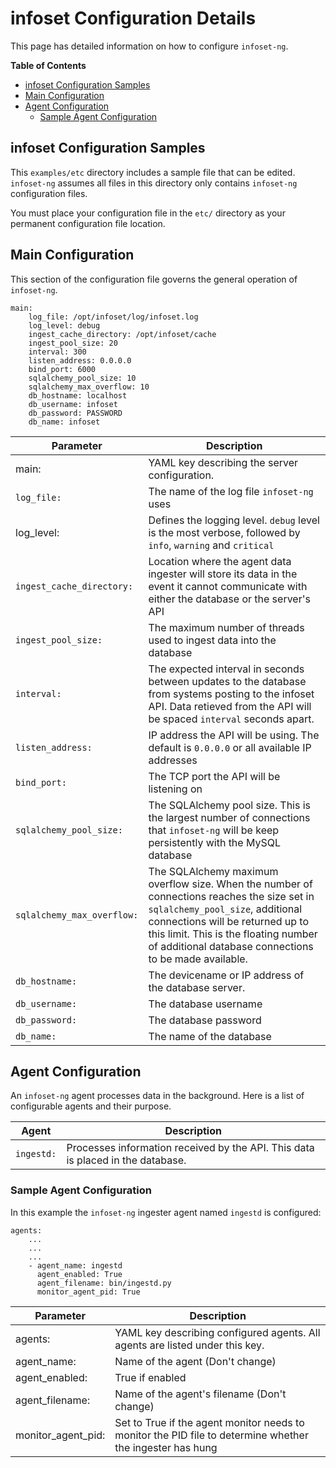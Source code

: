 # infoset Configuration Details

This page has detailed information on how to configure `infoset-ng`. 

<!-- START doctoc generated TOC please keep comment here to allow auto update -->
<!-- DON'T EDIT THIS SECTION, INSTEAD RE-RUN doctoc TO UPDATE -->
**Table of Contents** 

- [infoset Configuration Samples](#infoset-configuration-samples)
- [Main Configuration](#main-configuration)
- [Agent Configuration](#agent-configuration)
  - [Sample Agent Configuration](#sample-agent-configuration)

<!-- END doctoc generated TOC please keep comment here to allow auto update -->

## infoset Configuration Samples

This `examples/etc` directory includes a sample file that can be edited. `infoset-ng` assumes all files in this directory only contains `infoset-ng` configuration files.

You must place your configuration file in the `etc/` directory as your permanent configuration file location.
## Main Configuration
This section of the configuration file governs the general operation of `infoset-ng`.
```
main:
    log_file: /opt/infoset/log/infoset.log
    log_level: debug
    ingest_cache_directory: /opt/infoset/cache
    ingest_pool_size: 20
    interval: 300
    listen_address: 0.0.0.0
    bind_port: 6000
    sqlalchemy_pool_size: 10
    sqlalchemy_max_overflow: 10
    db_hostname: localhost
    db_username: infoset
    db_password: PASSWORD
    db_name: infoset
```
|Parameter|Description|
| --- | --- |
| main: | YAML key describing the server configuration.|
| `log_file:` | The name of the log file `infoset-ng` uses|
| log_level: | Defines the logging level. `debug` level is the most verbose, followed by `info`, `warning` and `critical`|
| `ingest_cache_directory:` | Location where the agent data ingester will store its data in the event it cannot communicate with either the database or the server's API|
| `ingest_pool_size:` | The maximum number of threads used to ingest data into the database|
| `interval:` | The expected interval in seconds between updates to the database from systems posting to the infoset API. Data retieved from the API will be spaced `interval` seconds apart.|
| `listen_address:` | IP address the API will be using. The default is `0.0.0.0` or all available IP addresses|
| `bind_port:` | The TCP port the API will be listening on|
| `sqlalchemy_pool_size:`|The SQLAlchemy pool size. This is the largest number of connections that `infoset-ng` will be keep persistently with the MySQL database|
| `sqlalchemy_max_overflow:`|The SQLAlchemy maximum overflow size. When the number of connections reaches the size set in `sqlalchemy_pool_size`, additional connections will be returned up to this limit. This is the floating number of additional database connections to be made available. |
| `db_hostname:` | The devicename or IP address of the database server.|
| `db_username:` | The database username|
| `db_password:` | The database password|
| `db_name:` | The name of the database|

## Agent Configuration
An `infoset-ng` agent processes data in the background. Here is a list of configurable agents and their purpose.

|Agent|Description|
| --- | --- |
| `ingestd:` | Processes information received by the API. This data is placed in the database.|


### Sample Agent Configuration
In this example the `infoset-ng` ingester agent named `ingestd` is configured:
```
agents:
	...
    ...
    ...
    - agent_name: ingestd
      agent_enabled: True
      agent_filename: bin/ingestd.py
      monitor_agent_pid: True
```
|Parameter|Description|
| --- | --- |
| agents: | YAML key describing configured agents. All agents are listed under this key.|
| agent_name: | Name of the agent (Don't change)|
| agent_enabled: | True if enabled|
| agent_filename: | Name of the agent's filename (Don't change)|
| monitor_agent_pid: | Set to True if the agent monitor needs to monitor the PID file to determine whether the ingester has hung|
